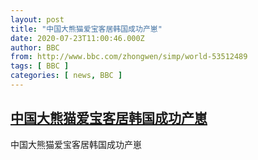 ```yaml
---
layout: post
title: "中国大熊猫爱宝客居韩国成功产崽"
date: 2020-07-23T11:00:46.000Z
author: BBC
from: http://www.bbc.com/zhongwen/simp/world-53512489
tags: [ BBC ]
categories: [ news, BBC ]
---
```

<!--1595502046000-->
[中国大熊猫爱宝客居韩国成功产崽](http://www.bbc.com/zhongwen/simp/world-53512489)
------

<div>
中国大熊猫爱宝客居韩国成功产崽
</div>
